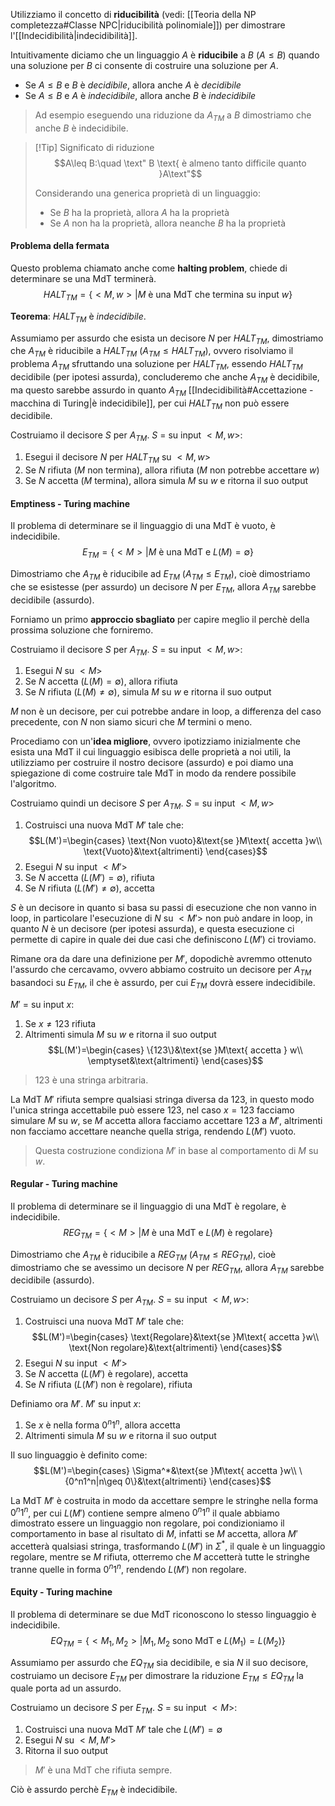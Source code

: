 Utilizziamo il concetto di **riducibilità** (vedi: [[Teoria della NP completezza#Classe NPC|riducibilità polinomiale]]) per dimostrare l'[[Indecidibilità|indecidibilità]].

Intuitivamente diciamo che un linguaggio $A$ è **riducibile** a $B$ ($A\leq B$) quando una soluzione per $B$ ci consente di costruire una soluzione per $A$.
- Se $A\leq B$ e $B$ è _decidibile_, allora anche $A$ è _decidibile_
- Se $A\leq B$ e $A$ è _indecidibile_, allora anche $B$ è _indecidibile_
>Ad esempio eseguendo una riduzione da $A_{TM}$ a $B$ dimostriamo che anche $B$ è indecidibile.

>[!Tip] Significato di riduzione
>$$A\leq B:\quad \text" B \text{ è almeno tanto difficile quanto }A\text"$$
>
>Considerando una generica proprietà di un linguaggio:
>- Se $B$ ha la proprietà, allora $A$ ha la proprietà
>- Se $A$ non ha la proprietà, allora neanche $B$ ha la proprietà

#### Problema della fermata
Questo problema chiamato anche come **halting problem**, chiede di determinare se una MdT terminerà.
$$HALT_{TM}=\{<M,w>|M\text{ è una MdT che termina su input }w\}$$

**Teorema**: $HALT_{TM}$ è _indecidibile_.

Assumiamo per assurdo che esista un decisore $N$ per $HALT_{TM}$, dimostriamo che $A_{TM}$ è riducibile a $HALT_{TM}$ ($A_{TM}\leq HALT_{TM}$), ovvero risolviamo il problema $A_{TM}$ sfruttando una soluzione per $HALT_{TM}$, essendo $HALT_{TM}$ decidibile (per ipotesi assurda), concluderemo che anche $A_{TM}$ è decidibile, ma questo sarebbe assurdo in quanto $A_{TM}$ [[Indecidibilità#Accettazione - macchina di Turing|è indecidibile]], per cui $HALT_{TM}$ non può essere decidibile.

Costruiamo il decisore $S$ per $A_{TM}$.
$S$ = su input $<M,w>$:
1. Esegui il decisore $N$ per $HALT_{TM}$ su $<M,w>$
2. Se $N$ rifiuta ($M$ non termina), allora rifiuta ($M$ non potrebbe accettare $w$)
3. Se $N$ accetta ($M$ termina), allora simula $M$ su $w$ e ritorna il suo output

#### Emptiness - Turing machine
Il problema di determinare se il linguaggio di una MdT è vuoto, è indecidibile.
$$E_{TM}=\{<M>|M\text{ è una MdT e }L(M)=\emptyset\}$$

Dimostriamo che $A_{TM}$ è riducibile ad $E_{TM}$ ($A_{TM}\leq E_{TM}$), cioè dimostriamo che se esistesse (per assurdo) un decisore $N$ per $E_{TM}$, allora $A_{TM}$ sarebbe decidibile (assurdo).

Forniamo un primo **approccio sbagliato** per capire meglio il perchè della prossima soluzione che forniremo.

Costruiamo il decisore $S$ per $A_{TM}$.
$S$ = su input $<M,w>$:
1. Esegui $N$ su $<M>$
2. Se $N$ accetta ($L(M)=\emptyset$), allora rifiuta
3. Se $N$ rifiuta ($L(M)\neq\emptyset$), simula $M$ su $w$ e ritorna il suo output

$M$ non è un decisore, per cui potrebbe andare in loop, a differenza del caso precedente, con $N$ non siamo sicuri che $M$ termini o meno.

Procediamo con un'**idea migliore**, ovvero ipotizziamo inizialmente che esista una MdT il cui linguaggio esibisca delle proprietà a noi utili, la utilizziamo per costruire il nostro decisore (assurdo) e poi diamo una spiegazione di come costruire tale MdT in modo da rendere possibile l'algoritmo.

Costruiamo quindi un decisore $S$ per $A_{TM}$.
$S$ = su input $<M,w>$
1. Costruisci una nuova MdT $M'$ tale che:
$$L(M')=\begin{cases}
\text{Non vuoto}&\text{se }M\text{ accetta }w\\
\text{Vuoto}&\text{altrimenti}
\end{cases}$$
2. Esegui $N$ su input $<M'>$
3. Se $N$ accetta ($L(M')=\emptyset$), rifiuta
4. Se $N$ rifiuta ($L(M')\neq\emptyset$), accetta

$S$ è un decisore in quanto si basa su passi di esecuzione che non vanno in loop, in particolare l'esecuzione di $N$ su $<M'>$ non può andare in loop, in quanto $N$ è un decisore (per ipotesi assurda), e questa esecuzione ci permette di capire in quale dei due casi che definiscono $L(M')$ ci troviamo.

Rimane ora da dare una definizione per $M'$, dopodichè avremmo ottenuto l'assurdo che cercavamo, ovvero abbiamo costruito un decisore per $A_{TM}$ basandoci su $E_{TM}$, il che è assurdo, per cui $E_{TM}$ dovrà essere indecidibile.

$M'$ = su input $x$:
1. Se $x\neq 123$ rifiuta
2. Altrimenti simula $M$ su $w$ e ritorna il suo output
$$L(M')=\begin{cases}
\{123\}&\text{se }M\text{ accetta } w\\
\emptyset&\text{altrimenti}
\end{cases}$$
>$123$ è una stringa arbitraria.

La MdT $M'$ rifiuta sempre qualsiasi stringa diversa da $123$, in questo modo l'unica stringa accettabile può essere $123$, nel caso $x=123$ facciamo simulare $M$ su $w$, se $M$ accetta allora facciamo accettare $123$ a $M'$, altrimenti non facciamo accettare neanche quella striga, rendendo $L(M')$ vuoto.
>Questa costruzione condiziona $M'$ in base al comportamento di $M$ su $w$. 
#### Regular - Turing machine
Il problema di determinare se il linguaggio di una MdT è regolare, è indecidibile.
$$REG_{TM}=\{<M>|M\text{ è una MdT e }L(M)\text{ è regolare}\}$$

Dimostriamo che $A_{TM}$ è riducibile a $REG_{TM}$ ($A_{TM}\leq REG_{TM}$), cioè dimostriamo che se avessimo un decisore $N$ per $REG_{TM}$, allora $A_{TM}$ sarebbe decidibile (assurdo).

Costruiamo un decisore $S$ per $A_{TM}$.
$S$ = su input $<M,w>$:
1. Costruisci una nuova MdT $M'$ tale che:
$$L(M')=\begin{cases}
\text{Regolare}&\text{se }M\text{ accetta }w\\
\text{Non regolare}&\text{altrimenti}
\end{cases}$$
2. Esegui $N$ su input $<M'>$
3. Se $N$ accetta ($L(M')$ è regolare), accetta
4. Se $N$ rifiuta ($L(M')$ non è regolare), rifiuta

Definiamo ora $M'$.
$M'$ su input $x$:
1. Se $x$ è nella forma $0^n1^n$, allora accetta
2. Altrimenti simula $M$ su $w$ e ritorna il suo output

Il suo linguaggio è definito come:
$$L(M')=\begin{cases}
\Sigma^*&\text{se }M\text{ accetta }w\\
\{0^n1^n|n\geq 0\}&\text{altrimenti}
\end{cases}$$

La MdT $M'$ è costruita in modo da accettare sempre le stringhe nella forma $0^n1^n$, per cui $L(M')$ contiene sempre almeno $0^n1^n$ il quale abbiamo dimostrato essere un linguaggio non regolare, poi condizioniamo il comportamento in base al risultato di $M$, infatti se $M$ accetta, allora $M'$ accetterà qualsiasi stringa, trasformando $L(M')$ in $\Sigma^*$, il quale è un linguaggio regolare, mentre se $M$ rifiuta, otterremo che $M$ accetterà tutte le stringhe tranne quelle in forma $0^n1^n$, rendendo $L(M')$ non regolare.

#### Equity - Turing machine
Il problema di determinare se due MdT riconoscono lo stesso linguaggio è indecidibile.
$$EQ_{TM}=\{<M_1,M_2>|M_1,M_2\text{ sono MdT e }L(M_1)=L(M_2)\}$$

Assumiamo per assurdo che $EQ_{TM}$ sia decidibile, e sia $N$ il suo decisore, costruiamo un decisore $E_{TM}$ per dimostrare la riduzione $E_{TM}\leq EQ_{TM}$ la quale porta ad un assurdo.

Costruiamo un decisore $S$ per $E_{TM}$.
$S$ = su input $<M>$:
1. Costruisci una nuova MdT $M'$ tale che $L(M')=\emptyset$
2. Esegui $N$ su $<M,M'>$
3. Ritorna il suo output
>$M'$ è una MdT che rifiuta sempre.

Ciò è assurdo perchè $E_{TM}$ è indecidibile.
